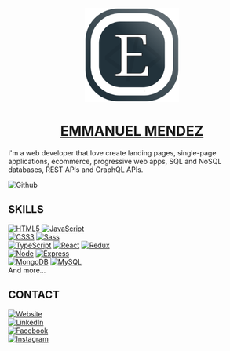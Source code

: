 <p align="center"><a href="https://emmanuelmendez.netlify.app/" target="_blank" rel="noopener noreferrer"><img width="192" src="https://raw.githubusercontent.com/emmanelos/emmanuel-mendez/710e1fec6c568315471ff7f61ef56dd508a5c18e/src/svg/logo.svg" alt="Vue logo"></a></p>

<h1 align="center"><a href="https://emmanuelmendez.netlify.app/" target="_blank" rel="noopener noreferrer">EMMANUEL MENDEZ</a></h1>

I'm a web developer that love create landing pages, single-page applications, ecommerce, progressive web apps, SQL and NoSQL databases, REST APIs and GraphQL APIs.

![Github](https://github-readme-stats.vercel.app/api?username=emmanelos&custom_title=Emmanuel%20Mendez's%20Github%20Stats&show_icons=true&title_color=283e4a&icon_color=283e4a&include_all_commits=true)

## SKILLS

[![HTML5](https://img.shields.io/badge/HTML5-E34F26?style=for-the-badge&logo=html5&logoColor=black&labelColor=white)]()
[![JavaScript](https://img.shields.io/badge/JavaScript-F7DF1E?style=for-the-badge&logo=javascript&logoColor=black&labelColor=white)]()
</br>
[![CSS3](https://img.shields.io/badge/CSS3-1572B6?style=for-the-badge&logo=css3&logoColor=black&labelColor=white)]()
[![Sass](https://img.shields.io/badge/Sass-CC6699?style=for-the-badge&logo=sass&logoColor=black&labelColor=white)]()
</br>
[![TypeScript](https://img.shields.io/badge/TypeScript-007ACC?style=for-the-badge&logo=typescript&logoColor=black&labelColor=white)]()
[![React](https://img.shields.io/badge/React-20232A?style=for-the-badge&logo=react&logoColor=61DAFB)]()
[![Redux](https://img.shields.io/badge/Redux-593D88?style=for-the-badge&logo=redux&logoColor=black)]()
</br>
[![Node](https://img.shields.io/badge/Node.JS-339933?style=for-the-badge&logo=node.js&logoColor=black&labelColor=white)]()
[![Express](https://img.shields.io/badge/Express.js-404D59?style=for-the-badge)]()
</br>
[![MongoDB](https://img.shields.io/badge/MongoDB-47A248?style=for-the-badge&logo=mongodb&logoColor=black&labelColor=white)]()
[![MySQL](https://img.shields.io/badge/MySQL-4479A1?style=for-the-badge&logo=mysql&logoColor=black&labelColor=white)]()
</br>
And more...

## CONTACT
[![Website](https://img.shields.io/badge/Website-emmanuelmendez.netlify.app-283e4a?style=for-the-badge&logo=dev.to&logoColor=black&labelColor=white)](https://emmanuelmendez.netlify.app/)
</br>
[![LinkedIn](https://img.shields.io/badge/LinkedIn-Emmanuel_Mendez-0077B5?style=for-the-badge&logo=linkedin&logoColor=black&labelColor=white)](https://www.linkedin.com/in/emmanelos/)
</br>
[![Facebook](https://img.shields.io/badge/Facebook-@emmanelos-1877F2?style=for-the-badge&logo=facebook&logoColor=black&labelColor=white)](https://facebook.com/emmanelos)
</br>
[![Instagram](https://img.shields.io/badge/Instagram-@emmanelos-E4405F?style=for-the-badge&logo=instagram&logoColor=black&labelColor=white)](https://instagram.com/emmanelos)
